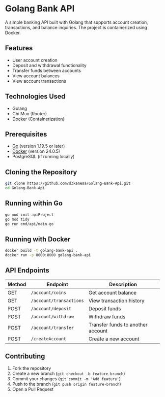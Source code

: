 # Golang Bank API

A simple banking API built with Golang that supports account creation, transactions, and balance inquiries. The project is containerized using Docker.

## Features
- User account creation
- Deposit and withdrawal functionality
- Transfer funds between accounts
- View account balances
- View account transactions

## Technologies Used
- Golang
- Chi Mux (Router)
- Docker (Containerization)

## Prerequisites
- [Go](https://golang.org/dl/) (version 1.19.5 or later)
- [Docker](https://www.docker.com/get-started) (version 24.0.5)
- PostgreSQL (if running locally)

## Cloning the Repository

```sh
git clone https://github.com/d3kanesa/Golang-Bank-Api.git
cd Golang-Bank-Api
```

## Running within Go

```sh
go mod init apiProject
go mod tidy
go run cmd/api/main.go
```

## Running with Docker

```sh
docker build -t golang-bank-api .
docker run -p 8000:8000 golang-bank-api
```

## API Endpoints

| Method | Endpoint               | Description                 |
|--------|------------------------|-----------------------------|
| GET    | `/account/coins`       | Get account balance        |
| GET    | `/account/transactions`| View transaction history   |
| POST   | `/account/deposit`     | Deposit funds              |
| POST   | `/account/withdraw`    | Withdraw funds             |
| POST   | `/account/transfer`    | Transfer funds to another account |
| POST   | `/createAccount`       | Create a new account       |

## Contributing
1. Fork the repository
2. Create a new branch (`git checkout -b feature-branch`)
3. Commit your changes (`git commit -m 'Add feature'`)
4. Push to the branch (`git push origin feature-branch`)
5. Open a Pull Request
